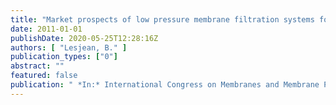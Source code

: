 ```yaml
---
title: "Market prospects of low pressure membrane filtration systems for wastewater treatment"
date: 2011-01-01
publishDate: 2020-05-25T12:28:16Z
authors: [ "Lesjean, B." ]
publication_types: ["0"]
abstract: ""
featured: false
publication: " *In:* International Congress on Membranes and Membrane Processes 2011 (ICOM). Amsterdam. 23.07.-29.07. 2011"
---
```


